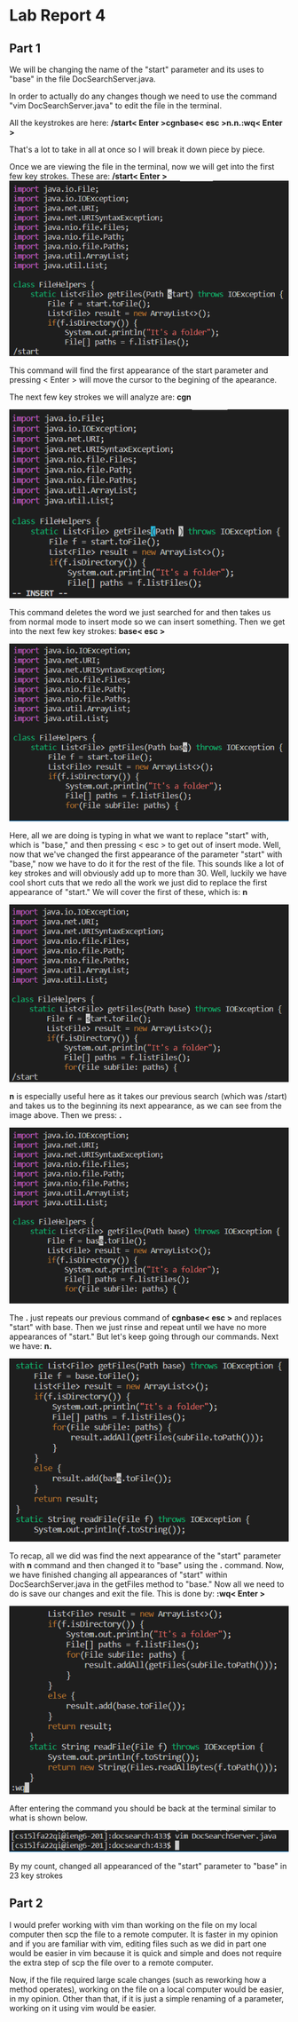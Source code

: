 # Lab Report 4
## Part 1
We will be changing the name of the "start" parameter and its uses to "base" in the file DocSearchServer.java.

In order to actually do any changes though we need to use the command "vim DocSearchServer.java" to edit the file in the terminal.

All the keystrokes are here: **/start< Enter >cgnbase< esc >n.n.:wq< Enter >**

That's a lot to take in all at once so I will break it down piece by piece.

Once we are viewing the file in the terminal, now we will get into the first few key strokes. These are: **/start< Enter >**
![finding the first appearance of the start parameter](a1.png)

This command will find the first appearance of the start parameter and pressing < Enter > will move the cursor to the begining of the apearance.

The next few key strokes we will analyze are: **cgn**

![using cgn](b2.png)

This command deletes the word we just searched for and then takes us from normal mode to insert mode so we can insert something. Then we get into the next few key strokes: **base< esc >**

![typing base](c2.png)

Here, all we are doing is typing in what we want to replace "start" with, which is "base," and then pressing < esc > to get out of insert mode. Well, now that we've changed the first appearance of the parameter "start" with "base," now we have to do it for the rest of the file. This sounds like a lot of key strokes and will obviously add up to more than 30. Well, luckily we have cool short cuts that we redo all the work we just did to replace the first appearance of "start." We will cover the first of these, which is: **n**

![using n](d2.png)

**n** is especially useful here as it takes our previous search (which was /start) and takes us to the beginning its next appearance, as we can see from the image above. Then we press: **.**

![using .](e2.png)

The **.** just repeats our previous command of **cgnbase< esc >** and replaces "start" with base. Then we just rinse and repeat until we have no more appearances of "start." But let's keep going through our commands. Next we have: **n.**

![using n.](g2.png)

To recap, all we did was find the next appearance of the "start" parameter with **n** command and then changed it to "base" using the **.** command. Now, we have finished changing all appearances of "start" within DocSearchServer.java in the getFiles method to "base." Now all we need to do is save our changes and exit the file. This is done by: **:wq< Enter >**

![saving and exiting the file](k2.png)

After entering the command you should be back at the terminal similar to what is shown below.

![terminal showing](j2.png)

By my count, changed all appearanced of the "start" parameter to "base" in 23 key strokes
## Part 2

I would prefer working with vim than working on the file on my local computer then scp the file to a remote computer. It is faster in my opinion and if you are familiar with vim, editing files such as we did in part one would be easier in vim because it is quick and simple and does not require the extra step of scp the file over to a remote computer.

Now, if the file required large scale changes (such as reworking how a method operates), working on the file on a local computer would be easier, in my opinion. Other than that, if it is just a simple renaming of a parameter, working on it using vim would be easier.
